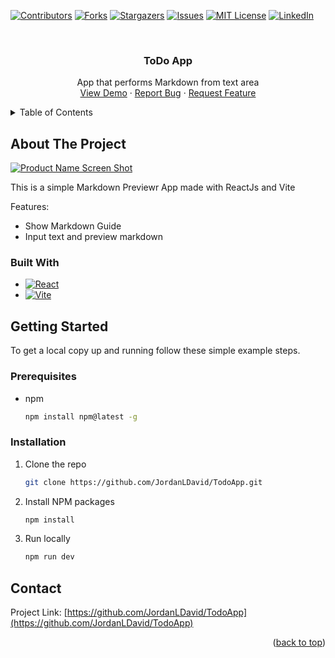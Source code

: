 <a name="readme-top"></a>
<!-- PROJECT SHIELDS -->
[![Contributors][contributors-shield]][contributors-url]
[![Forks][forks-shield]][forks-url]
[![Stargazers][stars-shield]][stars-url]
[![Issues][issues-shield]][issues-url]
[![MIT License][license-shield]][license-url]
[![LinkedIn][linkedin-shield]][linkedin-url]

<!-- PROJECT LOGO -->
<br />
<div align="center">
  <h3 align="center">ToDo App</h3>

  <p align="center">
    App that performs Markdown from text area
    <br />
    <a href="https://github.com/JordanLDavid/MarkdownPreviewer">View Demo</a>
    ·
    <a href="https://github.com/JordanLDavid/MarkdownPreviewer/issues">Report Bug</a>
    ·
    <a href="https://github.com/JordanLDavid/MarkdownPreviewer/issues">Request Feature</a>
  </p>
</div>

<!-- TABLE OF CONTENTS -->
<details>
  <summary>Table of Contents</summary>
  <ol>
    <li>
      <a href="#about-the-project">About The Project</a>
      <ul>
        <li><a href="#built-with">Built With</a></li>
      </ul>
    </li>
    <li>
      <a href="#getting-started">Getting Started</a>
      <ul>
        <li><a href="#prerequisites">Prerequisites</a></li>
        <li><a href="#installation">Installation</a></li>
      </ul>
    </li>
    <li><a href="#contact">Contact</a></li>
  </ol>
</details>

<!-- ABOUT THE PROJECT -->
## About The Project

[![Product Name Screen Shot][product-screenshot]](https://jld-todoapp.netlify.app/)

This is a simple Markdown Previewr App made with ReactJs and Vite

Features:
* Show Markdown Guide
* Input text and preview markdown

### Built With
* [![React][React.js]][React-url]
* [![Vite][Vitejs.dev]][Vite-url]

<!-- GETTING STARTED -->
## Getting Started

To get a local copy up and running follow these simple example steps.

### Prerequisites

* npm
  ```sh
  npm install npm@latest -g
  ```

### Installation

1. Clone the repo
   ```sh
   git clone https://github.com/JordanLDavid/TodoApp.git
   ```
2. Install NPM packages
   ```sh
   npm install
   ```
3. Run locally
   ```sh
   npm run dev
   ```
<!-- CONTACT -->
## Contact
Project Link: [https://github.com/JordanLDavid/TodoApp](https://github.com/JordanLDavid/TodoApp)

<p align="right">(<a href="#readme-top">back to top</a>)</p>

<!-- MARKDOWN LINKS & IMAGES -->
<!-- https://www.markdownguide.org/basic-syntax/#reference-style-links -->
[contributors-shield]: https://img.shields.io/github/contributors/JordanLDavid/MarkdownPreviewer.svg?style=for-the-badge
[contributors-url]: https://github.com/JordanLDavid/MarkdownPreviewer/graphs/contributors
[forks-shield]: https://img.shields.io/github/forks/JordanLDavid/MarkdownPreviewer.svg?style=for-the-badge
[forks-url]: https://github.com/JordanLDavid/MarkdownPreviewer/network/members
[stars-shield]: https://img.shields.io/github/stars/JordanLDavid/MarkdownPreviewer.svg?style=for-the-badge
[stars-url]: https://github.com/JordanLDavid/MarkdownPreviewer/stargazers
[issues-shield]: https://img.shields.io/github/issues/JordanLDavid/MarkdownPreviewer.svg?style=for-the-badge
[issues-url]: https://github.com/JordanLDavid/MarkdownPreviewer/issues
[license-shield]: https://img.shields.io/github/license/JordanLDavid/MarkdownPreviewer.svg?style=for-the-badge
[license-url]: https://github.com/JordanLDavid/TodoApp/blob/master/LICENSE.txt
[linkedin-shield]: https://img.shields.io/badge/-LinkedIn-black.svg?style=for-the-badge&logo=linkedin&colorB=555
[linkedin-url]: https://linkedin.com/in/JordanLenardDavid
[product-screenshot]: images/product-screenshot.JPG
[React.js]: https://img.shields.io/badge/React-20232A?style=for-the-badge&logo=react&logoColor=61DAFB
[React-url]: https://reactjs.org/
[Vitejs.dev]: https://img.shields.io/badge/Vitejs-20232A?style=for-the-badge&logo=vite&logoColor=61DAFB
[Vite-url]: https://vitejs.dev/

